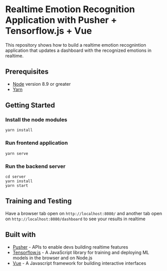 # Realtime Emotion Recognition Application with Pusher + Tensorflow.js + Vue

This repository shows how to build a realtime emotion recognintion application that updates a dashboard with the recognized emotions in realtime.

## Prerequisites

- [Node](https://nodejs.org) version 8.9 or greater
- [Yarn](https://yarnpkg.com)

## Getting Started

### Install the node modules

```
yarn install
```

### Run frontend application

```
yarn serve
```

### Run the backend server

```
cd server
yarn install
yarn start
```

## Training and Testing

Have a browser tab open on `http://localhost:8080/` and another tab open on `http://localhost:8080/dashboard` to see your results in realtime

## Built with

- [Pusher](https://pusher.com/) - APIs to enable devs building realtime features
- [Tensorflow.js](https://js.tensorflow.org) - A JavaScript library for training and deploying ML models in the browser and on Node.js
- [Vue](https://vuejs.org) - A Javascript framework for building interactive interfaces
